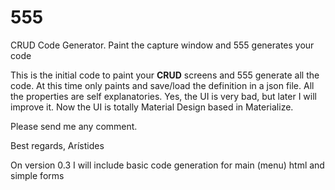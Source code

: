 # 555
CRUD Code Generator. Paint the capture window and 555 generates your code

This is the initial code to paint your <b>CRUD</b> screens and 555 generate all the code. At this time only paints and save/load the definition in a json file. All the properties are self explanatories. Yes, the UI is very bad, but later I will improve it. Now the UI is totally Material Design based in Materialize.

Please send me any comment.

Best regards,
Arístides


On version 0.3 I will include basic code generation for main (menu) html and simple forms
